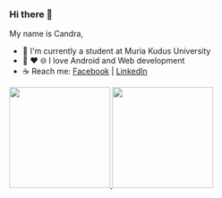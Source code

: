 ### Hi there 👋

My name is Candra,

- 🌱 I'm currently a student at Muria Kudus University
- :iphone: :heart: :globe_with_meridians:	 I love Android and Web development
- :coffee: Reach me: [Facebook](https://web.facebook.com/candra.roseahansyah.9) | [LinkedIn](https://www.linkedin.com/in/hansrosean)

<p align="left">
<a href="https://github.com/Hansrosean">
  <img height="180em" src="https://github-readme-stats-eight-theta.vercel.app/api?username=Hansrosean&show_icons=true&theme=algolia&include_all_commits=true&count_private=true"/>
  <img height="180em" src="https://github-readme-stats-eight-theta.vercel.app/api/top-langs/?username=Hansrosean&layout=compact&langs_count=8&theme=algolia"/>
</a>
</p>
<!--
**Hansrosean/Hansrosean** is a ✨ _special_ ✨ repository because its `README.md` (this file) appears on your GitHub profile.

Here are some ideas to get you started:

- 🔭 I’m currently working on ...
- 🌱 I’m currently learning ...
- 👯 I’m looking to collaborate on ...
- 🤔 I’m looking for help with ...
- 💬 Ask me about ...
- 📫 How to reach me: ...
- 😄 Pronouns: ...
- ⚡ Fun fact: ...
-->
